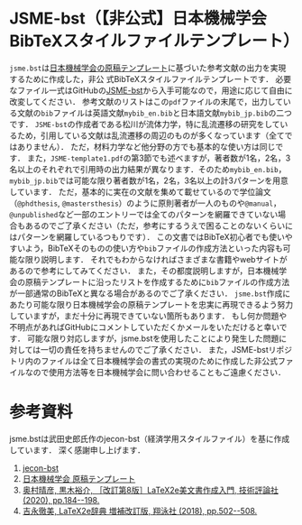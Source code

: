 # JSME-bst（【非公式】日本機械学会BibTeXスタイルファイルテンプレート）
`jsme.bst`は[日本機械学会の原稿テンプレート](https://www.jsme.or.jp/publish/transact/for-authors.html)に基づいた参考文献の出力を実現するために作成した，非公
式BibTeXスタイルファイルテンプレートです．
必要なファイル一式はGitHubの[JSME-bst](https://github.com/Yuki-MATSUKAWA/JSME-bst)から入手可能なので，用途に応じて自由に改変してください．
参考文献のリストはこの`pdf`ファイルの末尾で，出力している文献の`bib`ファイルは英語文献`mybib_en.bib`と日本語文献`mybib_jp.bib`の二つです．
`JSME-bst`の作成者である松川が流体力学，特に乱流遷移の研究をしているため，引用している文献は乱流遷移の周辺のものが多くなっています（全てではありません）．
ただ，材料力学など他分野の方でも基本的な使い方は同じです．
また，`JSME-template1.pdf`の第3節でも述べますが，著者数が1名，2名，3名以上のそれぞれで引用時の出力結果が異なります．そのため`mybib_en.bib`，`mybib_jp.bib`では可能な限り著者数が1名，2名，3名以上の計3パターンを用意しています．
ただ，基本的に実在の文献を集めて載せているので学位論文（`@phdthesis`, `@mastersthesis`）のように原則著者が一人のものや`@manual`，`@unpublished`など一部のエントリーでは全てのパターンを網羅できていない場合もあるのでご了承ください（ただ，参考にするうえで困ることのないくらいにはパターンを網羅しているつもりです）．
この文書ではBibTeX初心者でも使いやすいよう，BibTeXそのものの使い方や`bib`ファイルの作成方法といった内容も可能な限り説明します．
それでもわからなければさまざまな書籍やwebサイトがあるので参考にしてみてください．
また，その都度説明しますが，日本機械学会の原稿テンプレートに沿ったリストを作成するために`bib`ファイルの作成方法が一部通常のBibTeXと異なる場合があるのでご了承ください．
`jsme.bst`作成にあたり可能な限り日本機械学会の原稿テンプレートを忠実に再現できるよう努力していますが，まだ十分に再現できていない箇所もあります．
もし何か問題や不明点があればGitHubにコメントしていただくかメールをいただけると幸いです．
可能な限り対応しますが，jsme.bstを使用したことにより発生した問題に対しては一切の責任を持ちませんのでご了承ください．
また，JSME-bstリポジトリ内のファイルは全て日本機械学会の書式の実現のために作成した非公式ファイルなので使用方法等を日本機械学会に問い合わせることもご遠慮ください．


# 参考資料
jsme.bstは武田史郎氏作のjecon-bst（経済学用スタイルファイル）を基に作成しています．
深く感謝申し上げます．

1. [jecon-bst](https://github.com/ShiroTakeda/jecon-bst)
1. [日本機械学会 原稿テンプレート](https://www.jsme.or.jp/publish/transact/for-authors.html)
1. [奥村晴彦, 黒木裕介, ［改訂第8版］LaTeX2e美文書作成入門, 技術評論社 (2020), pp.184--198.](https://gihyo.jp/book/2020/978-4-297-11712-2)
1. [吉永徹美, LaTeX2e辞典 増補改訂版, 翔泳社 (2018), pp.502--508.](https://www.shoeisha.co.jp/book/detail/9784798157078)
